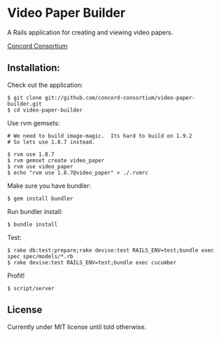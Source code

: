 Video Paper Builder
===================

A Rails application for creating and viewing video papers.

[Concord Consortium](http://www.concord.org)

Installation:
-------------

Check out the application:

    $ git clone git://github.com/concord-consortium/video-paper-builder.git
    $ cd video-paper-builder

Use rvm gemsets:
    
    # We need to build image-magic.  Its hard to build on 1.9.2
    # So lets use 1.8.7 instead.
    
    $ rvm use 1.8.7
    $ rvm gemset create video_paper
    $ rvm use video_paper
    $ echo "rvm use 1.8.7@video_paper" > ./.rvmrc
    
Make sure you have bundler:
    
    $ gem install bundler
    
Run bundler install:

    $ bundle install
    
Test:

    $ rake db:test:prepare;rake devise:test RAILS_ENV=test;bundle exec spec spec/models/*.rb
    $ rake devise:test RAILS_ENV=test;bundle exec cucumber
    
Profit!

    $ script/server
    
License
-------

Currently under MIT license until told otherwise.